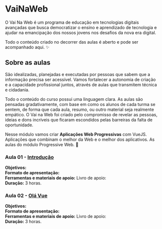 # VaiNaWeb

O Vai Na Web é um programa de educação em tecnologias digitais avançadas que busca democratizar o ensino e aprendizado de tecnologia e ajudar na emancipação dos nossos jovens nos desafios da nova era digital.

Todo o conteúdo criado no decorrer das aulas é aberto e pode ser acompanhado aqui. :sparkles:

## Sobre as aulas

São idealizadas, planejadas e executadas por pessoas que sabem que a informação precisa ser acessível. Vamos fortalecer a autonomia de criação e a capacidade profissional juntos, através de aulas que transmitem técnica e cidadania.

Todo o conteúdo do curso possui uma linguagem clara. As aulas são pensadas gradativamente, com base em como os alunos de cada turma se sentem, de forma que cada aula, resumo, ou outro material seja realmente empático. O Vai na Web foi criado pelo compromisso de revelar as pessoas, ideias e dons incríveis que ficaram escondidos pelas barreiras da falta de oportunidade.

Nesse módulo vamos criar **Aplicações Web Progressivas** com VueJS. Aplicações que combinam o melhor da Web e o melhor dos aplicativos. As aulas do módulo Progressive Web. :rocket:

### Aula 01 - [Introdução](aulas/aula01/aula.md)

**Objetivos:** <br>
**Formato de apresentação:**  <br>
**Ferramentas e materiais de apoio:** Livro de apoio: <br>
**Duração:** 3 horas.

### Aula 02 - [Olá Vue](aulas/aula02/aula.md)

**Objetivos:** <br>
**Formato de apresentação:**  <br>
**Ferramentas e materiais de apoio:** Livro de apoio: <br>
**Duração:** 3 horas.
